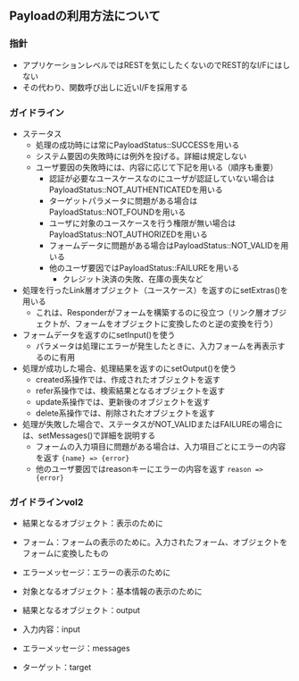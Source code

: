 
Payloadの利用方法について
-------------------------------------------------

### 指針
- アプリケーションレベルではRESTを気にしたくないのでREST的なI/Fにはしない
- その代わり、関数呼び出しに近いI/Fを採用する

### ガイドライン
- ステータス
  - 処理の成功時には常にPayloadStatus::SUCCESSを用いる
  - システム要因の失敗時には例外を投げる。詳細は規定しない
  - ユーザ要因の失敗時には、内容に応じて下記を用いる（順序も重要）
    - 認証が必要なユースケースなのにユーザが認証していない場合はPayloadStatus::NOT_AUTHENTICATEDを用いる
    - ターゲットパラメータに問題がある場合はPayloadStatus::NOT_FOUNDを用いる
    - ユーザに対象のユースケースを行う権限が無い場合はPayloadStatus::NOT_AUTHORIZEDを用いる
    - フォームデータに問題がある場合はPayloadStatus::NOT_VALIDを用いる
    - 他のユーザ要因ではPayloadStatus::FAILUREを用いる
      - クレジット決済の失敗、在庫の喪失など
- 処理を行ったLink層オブジェクト（ユースケース）を返すのにsetExtras()を用いる
  - これは、Responderがフォームを構築するのに役立つ（リンク層オブジェクトが、フォームをオブジェクトに変換したのと逆の変換を行う）
- フォームデータを返すのにsetInput()を使う
  - パラメータは処理にエラーが発生したときに、入力フォームを再表示するのに有用
- 処理が成功した場合、処理結果を返すのにsetOutput()を使う
  - created系操作では、作成されたオブジェクトを返す
  - refer系操作では、検索結果となるオブジェクトを返す
  - update系操作では、更新後のオブジェクトを返す
  - delete系操作では、削除されたオブジェクトを返す
- 処理が失敗した場合で、ステータスがNOT_VALIDまたはFAILUREの場合には、setMessages()で詳細を説明する
  - フォームの入力項目に問題がある場合は、入力項目ごとにエラーの内容を返す `{name} => {error}`
  - 他のユーザ要因ではreasonキーにエラーの内容を返す `reason => {error}`


### ガイドラインvol2

- 結果となるオブジェクト：表示のために
- フォーム：フォームの表示のために。入力されたフォーム、オブジェクトをフォームに変換したもの
- エラーメッセージ：エラーの表示のために
- 対象となるオブジェクト：基本情報の表示のために

- 結果となるオブジェクト：output
- 入力内容：input
- エラーメッセージ：messages
- ターゲット：target